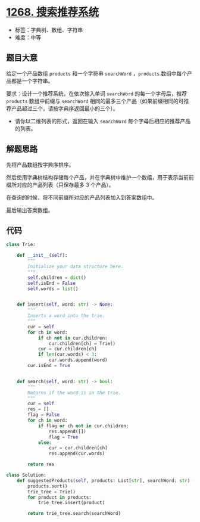 # [1268. 搜索推荐系统](https://leetcode.cn/problems/search-suggestions-system/)

- 标签：字典树、数组、字符串
- 难度：中等

## 题目大意

给定一个产品数组 `products` 和一个字符串 `searchWord` ，`products`  数组中每个产品都是一个字符串。

要求：设计一个推荐系统，在依次输入单词 `searchWord` 的每一个字母后，推荐 `products` 数组中前缀与 `searchWord` 相同的最多三个产品（如果前缀相同的可推荐产品超过三个，请按字典序返回最小的三个）。

- 请你以二维列表的形式，返回在输入 `searchWord` 每个字母后相应的推荐产品的列表。

## 解题思路

先将产品数组按字典序排序。

然后使用字典树结构存储每个产品，并在字典树中维护一个数组，用于表示当前前缀所对应的产品列表（只保存最多 3 个产品）。

在查询的时候，将不同前缀所对应的产品列表加入到答案数组中。

最后输出答案数组。

## 代码

```python
class Trie:

    def __init__(self):
        """
        Initialize your data structure here.
        """
        self.children = dict()
        self.isEnd = False
        self.words = list()


    def insert(self, word: str) -> None:
        """
        Inserts a word into the trie.
        """
        cur = self
        for ch in word:
            if ch not in cur.children:
                cur.children[ch] = Trie()
            cur = cur.children[ch]
            if len(cur.words) < 3:
                cur.words.append(word)
        cur.isEnd = True


    def search(self, word: str) -> bool:
        """
        Returns if the word is in the trie.
        """
        cur = self
        res = []
        flag = False
        for ch in word:
            if flag or ch not in cur.children:
                res.append([])
                flag = True
            else:
                cur = cur.children[ch]
                res.append(cur.words)

        return res

class Solution:
    def suggestedProducts(self, products: List[str], searchWord: str) -> List[List[str]]:
        products.sort()
        trie_tree = Trie()
        for product in products:
            trie_tree.insert(product)

        return trie_tree.search(searchWord)
```

